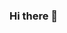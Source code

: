 ### Hi there 👋

<!--
**ClintRoberts/ClintRoberts** is a ✨ _special_ ✨ repository because its `README.md` (this file) appears on your GitHub profile.

- 🔭 I’m currently working on ...
- 🌱 I’m currently learning Vuejs
- 👯 I’m looking to collaborate on any React projects
- 🤔 I’m looking for help with AWS
- 💬 Ask me about anything
- ⚡ Fun fact: I am a FA quailified football coach
-->
